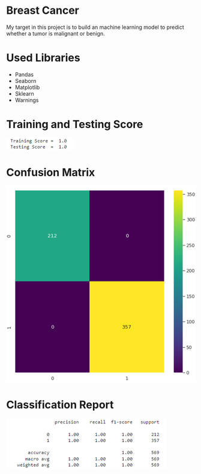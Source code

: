# Breast Cancer
My target in this project is to build an machine learning model to predict whether a tumor is malignant or benign.
# Used Libraries
- Pandas
- Seaborn
- Matplotlib
- Sklearn
- Warnings
# Training and Testing Score
<img src="Images/scores.png" alt="The Scores">

# Confusion Matrix
<img src="Images/conf_mat.png" alt="Confusion Matrix">

# Classification Report
<img src="Images/class_rep.png" alt="Classification Report">
